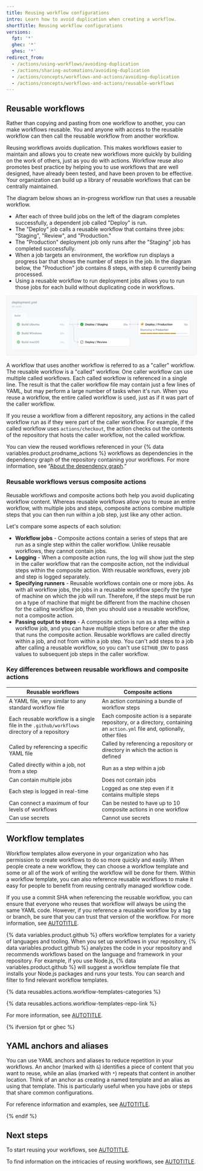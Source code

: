 ```yaml
---
title: Reusing workflow configurations
intro: Learn how to avoid duplication when creating a workflow.
shortTitle: Reusing workflow configurations
versions:
  fpt: '*'
  ghec: '*'
  ghes: '*'
redirect_from:
  - /actions/using-workflows/avoiding-duplication
  - /actions/sharing-automations/avoiding-duplication
  - /actions/concepts/workflows-and-actions/avoiding-duplication
  - /actions/concepts/workflows-and-actions/reusable-workflows
---
```


## Reusable workflows

Rather than copying and pasting from one workflow to another, you can make workflows reusable. You and anyone with access to the reusable workflow can then call the reusable workflow from another workflow.

Reusing workflows avoids duplication. This makes workflows easier to maintain and allows you to create new workflows more quickly by building on the work of others, just as you do with actions. Workflow reuse also promotes best practice by helping you to use workflows that are well designed, have already been tested, and have been proven to be effective. Your organization can build up a library of reusable workflows that can be centrally maintained.

The diagram below shows an in-progress workflow run that uses a reusable workflow.

* After each of three build jobs on the left of the diagram completes successfully, a dependent job called "Deploy" is run.
* The "Deploy" job calls a reusable workflow that contains three jobs: "Staging", "Review", and "Production."
* The "Production" deployment job only runs after the "Staging" job has completed successfully.
* When a job targets an environment, the workflow run displays a progress bar that shows the number of steps in the job. In the diagram below, the "Production" job contains 8 steps, with step 6 currently being processed.
* Using a reusable workflow to run deployment jobs allows you to run those jobs for each build without duplicating code in workflows.

![Diagram of a workflow calling a reusable workflow.](/assets/images/help/actions/reusable-workflows-ci-cd.png)

A workflow that uses another workflow is referred to as a "caller" workflow. The reusable workflow is a "called" workflow. One caller workflow can use multiple called workflows. Each called workflow is referenced in a single line. The result is that the caller workflow file may contain just a few lines of YAML, but may perform a large number of tasks when it's run. When you reuse a workflow, the entire called workflow is used, just as if it was part of the caller workflow.

If you reuse a workflow from a different repository, any actions in the called workflow run as if they were part of the caller workflow. For example, if the called workflow uses `actions/checkout`, the action checks out the contents of the repository that hosts the caller workflow, not the called workflow.

You can view the reused workflows referenced in your {% data variables.product.prodname_actions %} workflows as dependencies in the dependency graph of the repository containing your workflows. For more information, see “[About the dependency graph](/code-security/supply-chain-security/understanding-your-software-supply-chain/about-the-dependency-graph).”

### Reusable workflows versus composite actions

Reusable workflows and composite actions both help you avoid duplicating workflow content. Whereas reusable workflows allow you to reuse an entire workflow, with multiple jobs and steps, composite actions combine multiple steps that you can then run within a job step, just like any other action.

Let's compare some aspects of each solution:

* **Workflow jobs** - Composite actions contain a series of steps that are run as a single step within the caller workflow. Unlike reusable workflows, they cannot contain jobs.
* **Logging** - When a composite action runs, the log will show just the step in the caller workflow that ran the composite action, not the individual steps within the composite action. With reusable workflows, every job and step is logged separately.
* **Specifying runners** - Reusable workflows contain one or more jobs. As with all workflow jobs, the jobs in a reusable workflow specify the type of machine on which the job will run. Therefore, if the steps must be run on a type of machine that might be different from the machine chosen for the calling workflow job, then you should use a reusable workflow, not a composite action.
* **Passing output to steps** - A composite action is run as a step within a workflow job, and you can have multiple steps before or after the step that runs the composite action. Reusable workflows are called directly within a job, and not from within a job step. You can't add steps to a job after calling a reusable workflow, so you can't use `GITHUB_ENV` to pass values to subsequent job steps in the caller workflow.

### Key differences between reusable workflows and composite actions

| Reusable workflows | Composite actions |
| ------------------ | ----------------- |
| A YAML file, very similar to any standard workflow file | An action containing a bundle of workflow steps |
| Each reusable workflow is a single file in the `.github/workflows` directory of a repository | Each composite action is a separate repository, or a directory, containing an `action.yml` file and, optionally, other files |
| Called by referencing a specific YAML file | Called by referencing a repository or directory in which the action is defined |
| Called directly within a job, not from a step | Run as a step within a job |
| Can contain multiple jobs | Does not contain jobs |
| Each step is logged in real-time | Logged as one step even if it contains multiple steps |
| Can connect a maximum of four levels of workflows | Can be nested to have up to 10 composite actions in one workflow |
| Can use secrets | Cannot use secrets |

## Workflow templates

Workflow templates allow everyone in your organization who has permission to create workflows to do so more quickly and easily. When people create a new workflow, they can choose a workflow template and some or all of the work of writing the workflow will be done for them. Within a workflow template, you can also reference reusable workflows to make it easy for people to benefit from reusing centrally managed workflow code.

If you use a commit SHA when referencing the reusable workflow, you can ensure that everyone who reuses that workflow will always be using the same YAML code. However, if you reference a reusable workflow by a tag or branch, be sure that you can trust that version of the workflow. For more information, see [AUTOTITLE](/actions/security-guides/security-hardening-for-github-actions#reusing-third-party-workflows).

{% data variables.product.github %} offers workflow templates for a variety of languages and tooling. When you set up workflows in your repository, {% data variables.product.github %} analyzes the code in your repository and recommends workflows based on the language and framework in your repository. For example, if you use Node.js, {% data variables.product.github %} will suggest a workflow template file that installs your Node.js packages and runs your tests. You can search and filter to find relevant workflow templates.

{% data reusables.actions.workflow-templates-categories %}

{% data reusables.actions.workflow-templates-repo-link %}

For more information, see [AUTOTITLE](/actions/using-workflows/creating-starter-workflows-for-your-organization).

{% ifversion fpt or ghec %}

## YAML anchors and aliases

You can use YAML anchors and aliases to reduce repetition in your workflows. An anchor (marked with `&`) identifies a piece of content that you want to reuse, while an alias (marked with `*`) repeats that content in another location. Think of an anchor as creating a named template and an alias as using that template. This is particularly useful when you have jobs or steps that share common configurations.

For reference information and examples, see [AUTOTITLE](/actions/reference/workflows-and-actions/reusing-workflow-configurations#yaml-anchors-and-aliases).

{% endif %}

## Next steps

To start reusing your workflows, see [AUTOTITLE](/actions/how-tos/sharing-automations/reuse-workflows).

To find information on the intricacies of reusing workflows, see [AUTOTITLE](/actions/reference/reusable-workflows-reference).
